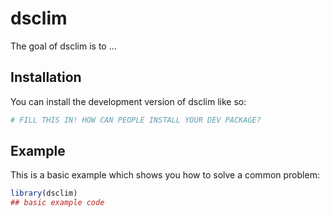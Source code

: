 
# dsclim

<!-- badges: start -->
<!-- badges: end -->

The goal of dsclim is to ...

## Installation

You can install the development version of dsclim like so:

``` r
# FILL THIS IN! HOW CAN PEOPLE INSTALL YOUR DEV PACKAGE?
```

## Example

This is a basic example which shows you how to solve a common problem:

``` r
library(dsclim)
## basic example code
```

